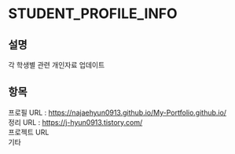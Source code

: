 # STUDENT_PROFILE_INFO
설명
---
각 학생별 관련 개인자료 업데이트 

항목
---
프로필 URL : https://najaehyun0913.github.io/My-Portfolio.github.io/ <br/>
정리 URL : https://j-hyun0913.tistory.com/ <br/>
프로젝트 URL <br/>
기타 
